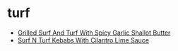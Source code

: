 # turf

 * [Grilled Surf And Turf With Spicy Garlic Shallot Butter](index/g/grilled-surf-and-turf-with-spicy-garlic-shallot-butter-105300.json)
 * [Surf N Turf Kebabs With Cilantro Lime Sauce](index/s/surf-n-turf-kebabs-with-cilantro-lime-sauce-232555.json)

